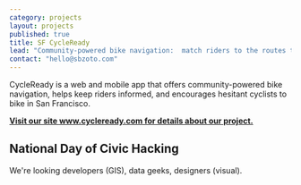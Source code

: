 ```yaml
---
category: projects
layout: projects
published: true
title: SF CycleReady
lead: "Community-powered bike navigation:  match riders to the routes that suit them best"
contact: "hello@sbzoto.com"
---
```



CycleReady is a web and mobile app that offers community-powered bike navigation, helps keep riders informed, and encourages hesitant cyclists to bike in San Francisco.

**[Visit our site www.cycleready.com for details about our project.](www.cycleready.com "SF CycleReady")**

## National Day of Civic Hacking

We're looking developers (GIS), data geeks, designers (visual).
